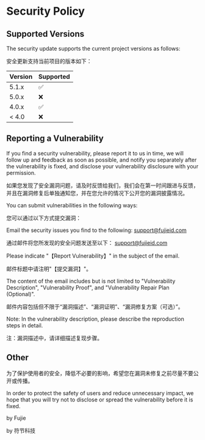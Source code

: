 # Security Policy

## Supported Versions

The security update supports the current project versions as follows:

安全更新支持当前项目的版本如下：

| Version | Supported          |
| ------- | ------------------ |
| 5.1.x   | :white_check_mark: |
| 5.0.x   | :x:                |
| 4.0.x   | :white_check_mark: |
| < 4.0   | :x:                |

## Reporting a Vulnerability

If you find a security vulnerability, please report it to us in time, we will follow up and feedback as soon as possible, and notify you separately after the vulnerability is fixed, and disclose your vulnerability disclosure with your permission.

如果您发现了安全漏洞问题，请及时反馈给我们，我们会在第一时间跟进与反馈，并且在漏洞修复后单独通知您，并在您允许的情况下公开您的漏洞披露情况。

You can submit vulnerabilities in the following ways:

您可以通过以下方式提交漏洞：

Email the security issues you find to the following: support@fujieid.com

通过邮件将您所发现的安全问题发送至以下： support@fujieid.com

Please indicate "【Report Vulnerability】" in the subject of the email.

邮件标题中请注明"【提交漏洞】"。

The content of the email includes but is not limited to "Vulnerability Description", "Vulnerability Proof", and "Vulnerability Repair Plan (Optional)".

邮件内容包括但不限于“漏洞描述”、“漏洞证明”、“漏洞修复方案（可选）”。

Note: In the vulnerability description, please describe the reproduction steps in detail.

注：漏洞描述中，请详细描述复现步骤。


## Other

为了保护使用者的安全，降低不必要的影响，希望您在漏洞未修复之前尽量不要公开或传播。

In order to protect the safety of users and reduce unnecessary impact, we hope that you will try not to disclose or spread the vulnerability before it is fixed.

by Fujie

by 符节科技



